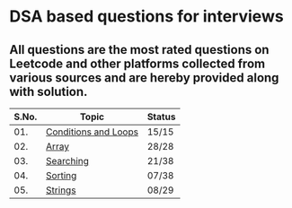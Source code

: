# DSA based questions for interviews
## All questions are the most rated questions on Leetcode and other platforms collected from various sources and are hereby provided along with solution.


| S.No. | Topic                      | Status|
|-------|----------------------------|-------|
| 01.   | [Conditions and Loops](/tree/master/Solutions/Conditions%20and%20Loops)           | 15/15 |
| 02.   | [Array](/Arrays)           | 28/28 |
| 03.   | [Searching](/Searching)    | 21/38 |
| 04.   | [Sorting](/Sorting)        | 07/38 |
| 05.   | [Strings](/String)         | 08/29 |
